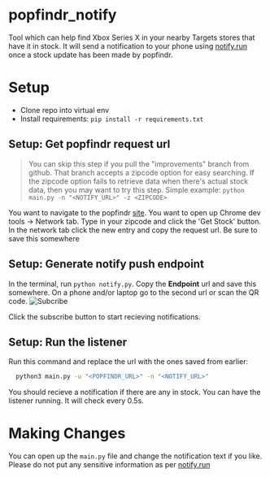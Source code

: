 # popfindr_notify

Tool which can help find Xbox Series X in your nearby Targets stores that have it in stock. It will send a notification to your phone using [notify.run](https://notify.run/) once a 
stock update has been made by popfindr. 

# Setup
- Clone repo into virtual env
- Install requirements:
```pip install -r requirements.txt ```

## Setup: Get popfindr request url
> You can skip this step if you pull the "improvements" branch from github. That branch accepts a zipcode option for easy searching.
If the zipcode option fails to retrieve data when there's actual stock data, then you may want to try this step.
Simple example: ```python main.py -n "<NOTIFY_URL>" -z <ZIPCODE> ```

You want to navigate to the popfindr [site](https://popfindr.com/inventory/target/207-41-0001?title=Xbox%20Series%20X%20Console&img=https://i.imgur.com/y5w5njS.jpg). 
You want to open up Chrome dev tools -> Network tab.
Type in your zipcode and click the 'Get Stock' button.
In the network tab click the new entry and copy the request url.
Be sure to save this somewhere

## Setup: Generate notify push endpoint
In the terminal, run ```python notify.py```.
Copy the **Endpoint** url and save this somewhere.
On a phone and/or laptop go to the second url or scan the QR code. 
![Subcribe](images/notify_subscribe.png?raw=true)

Click the subscribe button to start recieving notifications.

## Setup: Run the listener
Run this command and replace the url with the ones saved from earlier:
```bash
  python3 main.py -u "<POPFINDR_URL>" -n "<NOTIFY_URL>"
```

You should recieve a notification if there are any in stock. You can have the listener running. It will check every 0.5s.

# Making Changes
You can open up the ```main.py``` file and change the notification text if you like. Please do not put any sensitive information as per [notify.run](https://notify.run/)
